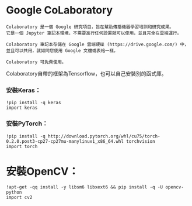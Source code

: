 # Google CoLaboratory
```
Colaboratory 是一個 Google 研究項目，旨在幫助傳播機器學習培訓和研究成果。
它是一個 Jupyter 筆記本環境，不需要進行任何設置就可以使用，並且完全在雲端運行。

Colaboratory 筆記本存儲在 Google 雲端硬碟 (https://drive.google.com/) 中，並且可以共用，就如同您使用 Google 文檔或表格一樣。

Colaboratory 可免費使用。
```

Colaboratory自帶的框架為Tensorflow，也可以自己安裝別的函式庫。

### 安裝Keras：
```
!pip install -q keras
import keras
```

### 安裝PyTorch：
```
!pip install -q http://download.pytorch.org/whl/cu75/torch-0.2.0.post3-cp27-cp27mu-manylinux1_x86_64.whl torchvision
import torch
```

# 安裝OpenCV：
```
!apt-get -qq install -y libsm6 libxext6 && pip install -q -U opencv-python
import cv2
```
